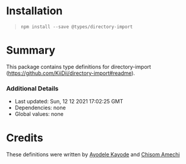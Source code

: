 # Installation

> `npm install --save @types/directory-import`

# Summary

This package contains type definitions for directory-import (https://github.com/KiiDii/directory-import#readme).

### Additional Details

- Last updated: Sun, 12 12 2021 17:02:25 GMT
- Dependencies: none
- Global values: none

# Credits

These definitions were written by [Ayodele Kayode](https://github.com/ayorich) and [Chisom Amechi](https://github.com/)
